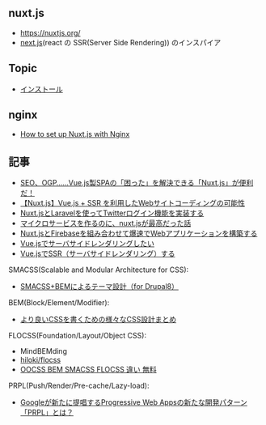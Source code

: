 ## nuxt.js

- https://nuxtjs.org/
- [next.js](https://github.com/zeit/next.js)(react の SSR(Server Side Rendering)) のインスパイア

## Topic

- [インストール](nuxtjs.install.md)

## nginx

- [How to set up Nuxt.js with Nginx](https://github.com/nuxt/nuxt.js/issues/493)

## 記事

- [SEO、OGP……Vue.js製SPAの「困った」を解決できる「Nuxt.js」が便利だ！](https://www.webprofessional.jp/nuxt-js-universal-vue-js/)
- [【Nuxt.js】Vue.js + SSR を利用したWebサイトコーディングの可能性](https://grow-group.jp/archives/554/)
- [Nuxt.jsとLaravelを使ってTwitterログイン機能を実装する](https://qiita.com/hareku/items/ea09602bf40bf0a42040)
- [マイクロサービスを作るのに、nuxt.jsが最高だった話](https://qiita.com/tkow/items/c869e7a69665ddc7305d)
- [Nuxt.jsとFirebaseを組み合わせて爆速でWebアプリケーションを構築する](https://qiita.com/potato4d/items/cfddeb8732fec63cb29c)
- [Vue.jsでサーバサイドレンダリングしたい](https://qiita.com/kurosame/items/9815a28820e5e63d1a55)
- [Vue.jsでSSR（サーバサイドレンダリング）する](https://qiita.com/namazu510/items/e699afb2fb8161cbac2e)

SMACSS(Scalable and Modular Architecture for CSS):

- [SMACSS+BEMによるテーマ設計（for Drupal8）](https://qiita.com/J_Sugar__/items/9adee163028c9910fbc6)


BEM(Block/Element/Modifier):

- [より良いCSSを書くための様々なCSS設計まとめ](http://uxmilk.jp/43386)

FLOCSS(Foundation/Layout/Object CSS):

- MindBEMding
- [hiloki/flocss](https://github.com/hiloki/flocss)
- [OOCSS BEM SMACSS FLOCSS 違い 無料](http://feb19.jp/blog/archives/000276.php)


PRPL(Push/Render/Pre-cache/Lazy-load):

- [Googleが新たに提唱するProgressive Web Appsの新たな開発パターン「PRPL」とは？](https://html5experts.jp/komasshu/19704/)
